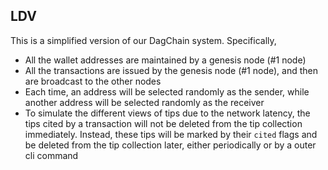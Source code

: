 ## LDV

This is a simplified version of our DagChain system. Specifically,
- All the wallet addresses are maintained by a genesis node (#1 node)
- All the transactions are issued by the genesis node (#1 node), and then are broadcast to the other nodes
- Each time, an address will be selected randomly as the sender, while another address will be selected randomly as 
the receiver
- To simulate the different views of tips due to the network latency, the tips cited by a transaction will not be 
deleted from the tip collection immediately. Instead, these tips will be marked by their `cited` flags and be deleted 
from the tip collection later, either periodically or by a outer cli command
